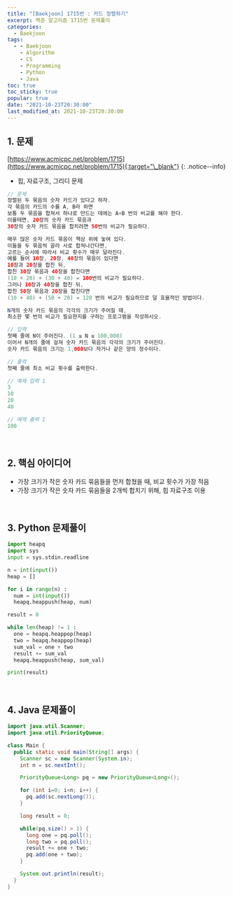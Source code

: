 ```yaml
---
title: "[Baekjoon] 1715번 : 카드 정렬하기"
excerpt: 백준 알고리즘 1715번 문제풀이
categories:
  - Baekjoon
tags:
  - - Baekjoon
    - Algorithm
    - CS
    - Programming
    - Python
    - Java
toc: true
toc_sticky: true
popular: true
date: "2021-10-23T20:30:00"
last_modified_at: 2021-10-23T20:30:00
---
```


## 1. 문제

[https://www.acmicpc.net/problem/1715](https://www.acmicpc.net/problem/1715){:target="\_blank"}
{: .notice--info}

- 힙, 자료구조, 그리디 문제

```java
// 문제
정렬된 두 묶음의 숫자 카드가 있다고 하자.
각 묶음의 카드의 수를 A, B라 하면
보통 두 묶음을 합쳐서 하나로 만드는 데에는 A+B 번의 비교를 해야 한다.
이를테면, 20장의 숫자 카드 묶음과
30장의 숫자 카드 묶음을 합치려면 50번의 비교가 필요하다.

매우 많은 숫자 카드 묶음이 책상 위에 놓여 있다.
이들을 두 묶음씩 골라 서로 합쳐나간다면,
고르는 순서에 따라서 비교 횟수가 매우 달라진다.
예를 들어 10장, 20장, 40장의 묶음이 있다면
10장과 20장을 합친 뒤,
합친 30장 묶음과 40장을 합친다면
(10 + 20) + (30 + 40) = 100번의 비교가 필요하다.
그러나 10장과 40장을 합친 뒤,
합친 50장 묶음과 20장을 합친다면
(10 + 40) + (50 + 20) = 120 번의 비교가 필요하므로 덜 효율적인 방법이다.

N개의 숫자 카드 묶음의 각각의 크기가 주어질 때,
최소한 몇 번의 비교가 필요한지를 구하는 프로그램을 작성하시오.

// 입력
첫째 줄에 N이 주어진다. (1 ≤ N ≤ 100,000)
이어서 N개의 줄에 걸쳐 숫자 카드 묶음의 각각의 크기가 주어진다.
숫자 카드 묶음의 크기는 1,000보다 작거나 같은 양의 정수이다.

// 출력
첫째 줄에 최소 비교 횟수를 출력한다.

// 예제 입력 1
3
10
20
40

// 예제 출력 1
100
```

<br>

## 2. 핵심 아이디어

- 가장 크기가 작은 숫자 카드 묶음들을 먼저 합쳤을 때, 비교 횟수가 가장 적음
- 가장 크기가 작은 숫자 카드 묶음들을 2개씩 합치기 위해, 힙 자료구조 이용

<br>

## 3. Python 문제풀이

```python
import heapq
import sys
input = sys.stdin.readline

n = int(input())
heap = []

for i in range(n) :
  num = int(input())
  heapq.heappush(heap, num)

result = 0

while len(heap) != 1 :
  one = heapq.heappop(heap)
  two = heapq.heappop(heap)
  sum_val = one + two
  result += sum_val
  heapq.heappush(heap, sum_val)

print(result)
```

<br>

## 4. Java 문제풀이

```java
import java.util.Scanner;
import java.util.PriorityQueue;

class Main {
  public static void main(String[] args) {
    Scanner sc = new Scanner(System.in);
    int n = sc.nextInt();

    PriorityQueue<Long> pq = new PriorityQueue<Long>();

    for (int i=0; i<n; i++) {
      pq.add(sc.nextLong());
    }

    long result = 0;

    while(pq.size() > 1) {
      long one = pq.poll();
      long two = pq.poll();
      result += one + two;
      pq.add(one + two);
    }

    System.out.println(result);
  }
}
```
